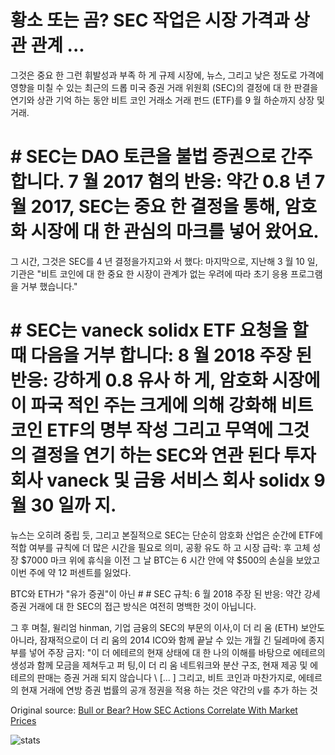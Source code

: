# 황소 또는 곰? SEC 작업은 시장 가격과 상관 관계 ...

그것은 중요 한 그런 휘발성과 부족 하 게 규제 시장에, 뉴스, 그리고 낮은 정도로 가격에 영향을 미칠 수 있는 최근의 드롭 미국 증권 거래 위원회 (SEC)의 결정에 대 한 판결을 연기와 상관 기억 하는 동안 비트 코인 거래소 거래 펀드 (ETF)를 9 월 하순까지 상장 및 거래.

# # SEC는 DAO 토큰을 불법 증권으로 간주 합니다. 7 월 2017 혐의 반응: 약간 0.8 년 7 월 2017, SEC는 중요 한 결정을 통해, 암호화 시장에 대 한 관심의 마크를 넣어 왔어요.

그 시간, 그것은 SEC를 4 년 결정을가지고와 서 했다: 마지막으로, 지난해 3 월 10 일, 기관은 "비트 코인에 대 한 중요 한 시장이 관계가 없는 우려에 따라 초기 응용 프로그램을 거부 했습니다."

# # SEC는 vaneck solidx ETF 요청을 할 때 다음을 거부 합니다: 8 월 2018 주장 된 반응: 강하게 0.8 유사 하 게, 암호화 시장에이 파국 적인 주는 크게에 의해 강화해 비트 코인 ETF의 명부 작성 그리고 무역에 그것의 결정을 연기 하는 SEC와 연관 된다 투자 회사 vaneck 및 금융 서비스 회사 solidx 9 월 30 일까 지.

뉴스는 오히려 중립 듯, 그리고 본질적으로 SEC는 단순히 암호화 산업은 순간에 ETF에 적합 여부를 규칙에 더 많은 시간을 필요로 의미, 공황 유도 하 고 시장 급락: 후 고체 성장 $7000 마크 위에 휴식을 이전 그 날 BTC는 6 시간 안에 약 $500의 손실을 보았고 이번 주에 약 12 퍼센트를 잃었다.

BTC와 ETH가 "유가 증권"이 아닌 # # SEC 규칙: 6 월 2018 주장 된 반응: 약간 강세 증권 거래에 대 한 SEC의 접근 방식은 여전히 명백한 것이 아닙니다.

그 후 며칠, 윌리엄 hinman, 기업 금융의 SEC의 부문의 이사,이 더 리 움 (ETH) 보안도 아니라, 잠재적으로이 더 리 움의 2014 ICO와 함께 끝날 수 있는 개월 긴 딜레마에 종지부를 넣어 주장 금지: "이 더 에테르의 현재 상태에 대 한 나의 이해를 바탕으로 에테르의 생성과 함께 모금을 제쳐두고 퍼 팅,이 더 리 움 네트워크와 분산 구조, 현재 제공 및 에테르의 판매는 증권 거래 되지 않습니다 \ [... \] 그리고, 비트 코인과 마찬가지로, 에테르의 현재 거래에 연방 증권 법률의 공개 정권을 적용 하는 것은 약간의 v를 추가 하는 것

Original source: [Bull or Bear? How SEC Actions Correlate With Market Prices](https://cointelegraph.com/news/bull-or-bear-how-sec-actions-correlate-with-market-prices)

![stats](https://c.statcounter.com/11760860/0/a89fa40b/1/ "stats")